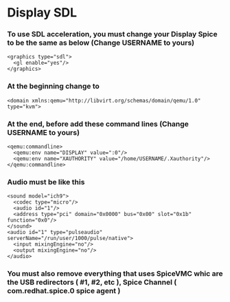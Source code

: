 # Display SDL

### To use SDL acceleration, you must change your Display Spice to be the same as below (Change USERNAME to yours)

    <graphics type="sdl">
      <gl enable="yes"/>
    </graphics>

### At the beginning change <domain type="kvm"> to

    <domain xmlns:qemu="http://libvirt.org/schemas/domain/qemu/1.0" type="kvm">

### At the end, before </domain> add these command lines (Change USERNAME to yours)

    <qemu:commandline>
      <qemu:env name="DISPLAY" value=":0"/>
      <qemu:env name="XAUTHORITY" value="/home/USERNAME/.Xauthority"/>
    </qemu:commandline>

### Audio must be like this

    <sound model="ich9">
      <codec type="micro"/>
      <audio id="1"/>
      <address type="pci" domain="0x0000" bus="0x00" slot="0x1b" function="0x0"/>
    </sound>
    <audio id="1" type="pulseaudio" serverName="/run/user/1000/pulse/native">
      <input mixingEngine="no"/>
      <output mixingEngine="no"/>
    </audio>

### You must also remove everything that uses SpiceVMC whic are the USB redirectors ( #1, #2, etc ), Spice Channel ( com.redhat.spice.0 spice agent )
